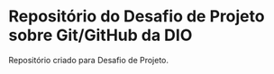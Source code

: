 # Repositório do Desafio de Projeto sobre Git/GitHub da DIO
Repositório criado para Desafio de Projeto.

